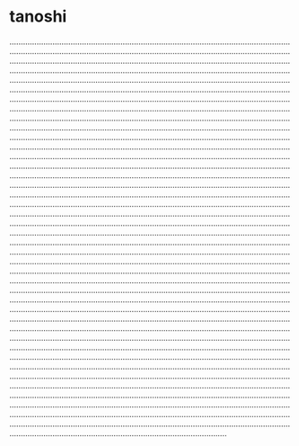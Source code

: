 # tanoshi

............................................................................................................................................................................................................................................................................................................................................................................................................................................................................................................................................................................................................................................................................................................................................................................................................................................................................................................................................................................................................................................................................................................................................................................................................................................................................................................................................................................................................................................................................................................................................................................................................................................................................................................................................................................................................................................................................................................................................................................................................................................................................................................................................................................................................................................................................................................................................................................................................................................................................................................................................................................................................................................................................................................................................................................................................................................................................................................................................................................................................................................................................................................................................................................................................................................................................................................................................................................................................................................................................................................................................................................................................................................................................................................................................................................................................................................................................................................................................................................................................................................................................................................................................................................................................................................................................................................................................................................................................................................................................................................................................................................................................................................................................................................................................................................................................................................................................................................................................................................................................................................................................................................................................................................................................................................................................................................................................................................................